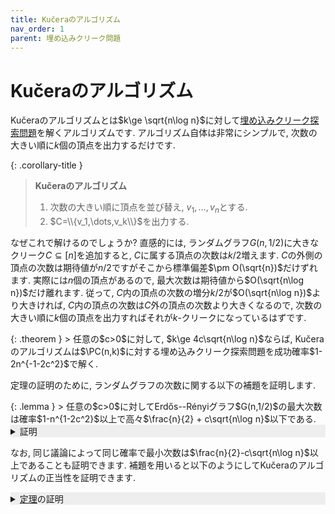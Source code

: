 ```yaml
---
title: Kučeraのアルゴリズム
nav_order: 1
parent: 埋め込みクリーク問題
---
```

# Kučeraのアルゴリズム

Kučeraのアルゴリズムとは$k\ge \sqrt{n\log n}$に対して[埋め込みクリーク探索問題]({{site.baseurl}}/docs/planted_clique/index#埋め込みクリーク探索問題)を解くアルゴリズムです.
アルゴリズム自体は非常にシンプルで, 
次数の大きい順に$k$個の頂点を出力するだけです.

{: .corollary-title }
> **Kučeraのアルゴリズム** 
>
> 1. 次数の大きい順に頂点を並び替え, $v_1,\dots,v_n$とする.
> 2. $C=\\{v_1,\dots,v_k\\}$を出力する.

なぜこれで解けるのでしょうか?
直感的には, ランダムグラフ$G(n,1/2)$に大きなクリーク$C\subseteq [n]$を追加すると, $C$に属する頂点の次数は$k/2$増えます.
$C$の外側の頂点の次数は期待値が$n/2$ですがそこから標準偏差$\pm O(\sqrt{n})$だけずれます.
実際には$n$個の頂点があるので, 最大次数は期待値から$O(\sqrt{n\log n})$だけ離れます.
従って, $C$内の頂点の次数の増分$k/2$が$O(\sqrt{n\log n})$より大きければ, $C$内の頂点の次数は$C$外の頂点の次数より大きくなるので,
次数の大きい順に$k$個の頂点を出力すればそれが$k$-クリークになっているはずです.

<div id="theorem" markdown="1">
{: .theorem }
> 任意の$c>0$に対して, $k\ge 4c\sqrt{n\log n}$ならば, Kučeraのアルゴリズムは$\PC(n,k)$に対する埋め込みクリーク探索問題を成功確率$1-2n^{-1-2c^2}$で解く.
</div>

定理の証明のために, ランダムグラフの次数に関する以下の補題を証明します.

<div id="theorem" markdown="1">
{: .lemma }
> 任意の$c>0$に対してErdős--Rényiグラフ$G(n,1/2)$の最大次数は確率$1-n^{1-2c^2}$以上で高々$\frac{n}{2} + c\sqrt{n\log n}$以下である.

<details markdown="1" style="background-color: #eee;">
<summary style="display: list-item">証明</summary>
  任意に固定した頂点$u\in [n]$の次数 $\deg(u)$ の周辺分布は二項分布 $\Bin(n-1,1/2)$ となるため,
  <a href="{{site.baseurl}}/docs/tools/prob_inequalities#hoeffding-inequality)">Hoeffdingの不等式</a>より, 任意の$x>0$に対して
  
  $$
    \begin{align*}
      \Pr \left[ \deg(u) \ge \frac{n}{2} + c\sqrt{n\log n}\right] \le \exp \left( - 2c^2 \log n \right) \le n^{-2c^2}.
    \end{align*}
  $$
  
  頂点$u\in [n]$に関するunion boundより, 最大次数が$\frac{n}{2} + c\sqrt{n\log n}$以上となる確率は高々$n^{1-2c^2}$である. $\square$

</details> 

なお, 同じ議論によって同じ確率で最小次数は$\frac{n}{2}-c\sqrt{n\log n}$以上であることも証明できます.
補題を用いると以下のようにしてKučeraのアルゴリズムの正当性を証明できます.

<details markdown="1" style="background-color: #eee;">
<summary style="display: list-item"><a href="#theorem">定理</a>の証明</summary>

  分布$\PC(n,k)$に従って生成された$(G',C)$に対し, グラフ$G'$が入力として与えられたとする.
  補題より, クリーク$C$を追加する前のランダムグラフの最大次数は確率$1-n^{1-2c^2}$で高々$\frac{n}{2} + c\sqrt{n\log n}$である.

  また, クリーク$C$の追加によってクリーク外$v \not\in C$の次数は変化しないため, グラフ$G'$においても頂点$v\not\in C$の次数は高々
   
  $$
    \begin{align*}
      \frac{n}{2} + c\sqrt{n\log n}      \tag{1}
    \end{align*}
  $$
  
  です.
  一方でクリーク内の頂点$u \in C$の次数の周辺分布は$\Bin(n-k)+(k-1)$であり(下図参照),
  Hoeffdingの不等式より$\Pr \left[ \Bin(n-k,1/2) \le \frac{n-k}{2} - c\sqrt{n\log n}\right] \le n^{-2c^2}$を得ます.

  {: align="center"}
  ![degree distribution]({{site.baseurl}}/docs/planted_clique/images/PCdegree.drawio.svg)
  {: width=70%}

  頂点 $u \in C$に関するunion boundにより

  $$
    \begin{align*}
      \Pr \left[ {}^\exists u\in C, \deg(u) \le \frac{n+k}{2} -1 - c\sqrt{n\log n} \right] \le n^{1-2c^2}
    \end{align*}
  $$

  なので, 確率$1-n^{1-2c^2}$で全ての$u\in C$の次数は少なくとも

  $$
    \begin{align*}
      \frac{n+k}{2} - c\sqrt{n\log n}  \tag{2}
    \end{align*}
  $$
  
  です. 
  式(1)と(2)を比較すると, $\frac{n+k}{2} - c\sqrt{n\log n} > \frac{n}{2}+c\sqrt{n\log n}$, すなわち$k \ge 4c\sqrt{n\log n}$ならば, $C$内の全ての頂点の次数が$C$外の全ての頂点の次数を上回るので, Kučeraのアルゴリズムの出力は確率$1-2n^{1-2c^2}$で埋め込まれたクリーク$C$に一致します.

</details>